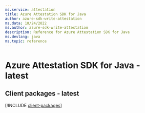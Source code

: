 ```yaml
---
ms.service: attestation
title: Azure Attestation SDK for Java
author: azure-sdk-write-attestation
ms.data: 10/24/2022
ms.author: azure-sdk-write-attestation
description: Reference for Azure Attestation SDK for Java
ms.devlang: java
ms.topic: reference
---
```

# Azure Attestation SDK for Java - latest

## Client packages - latest
[!INCLUDE [client-packages](attestation-client-index.md)]